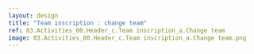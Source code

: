 ```yaml
---
layout: design
title: "Team inscription : change team"
ref: 03.Activities_00.Header_c.Team inscription_a.Change team
image: 03.Activities_00.Header_c.Team inscription_a.Change team.png
---
```

